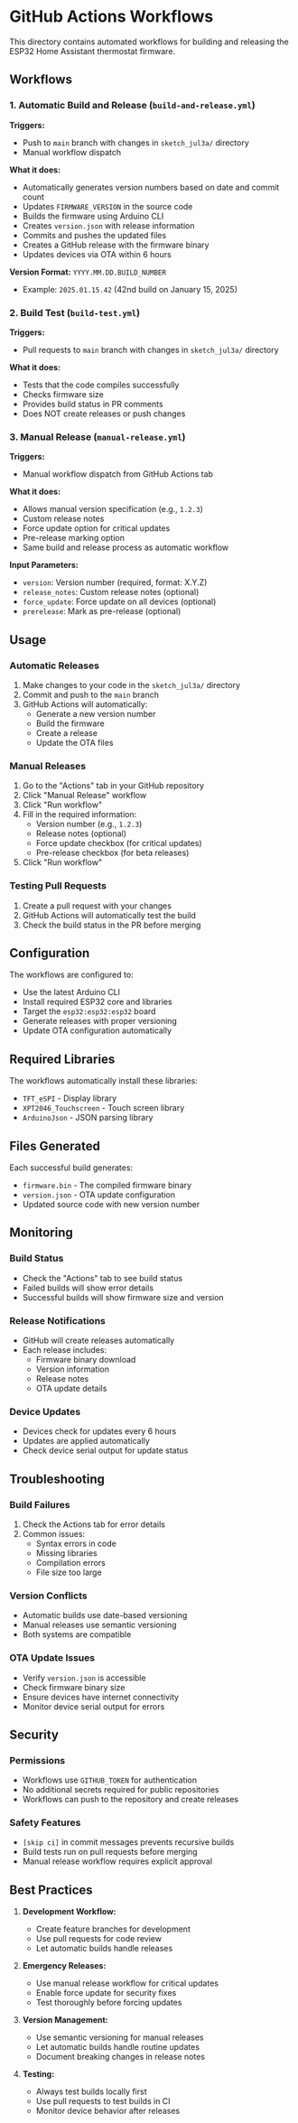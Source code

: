 # GitHub Actions Workflows

This directory contains automated workflows for building and releasing the ESP32 Home Assistant thermostat firmware.

## Workflows

### 1. Automatic Build and Release (`build-and-release.yml`)

**Triggers:**
- Push to `main` branch with changes in `sketch_jul3a/` directory
- Manual workflow dispatch

**What it does:**
- Automatically generates version numbers based on date and commit count
- Updates `FIRMWARE_VERSION` in the source code
- Builds the firmware using Arduino CLI
- Creates `version.json` with release information
- Commits and pushes the updated files
- Creates a GitHub release with the firmware binary
- Updates devices via OTA within 6 hours

**Version Format:** `YYYY.MM.DD.BUILD_NUMBER`
- Example: `2025.01.15.42` (42nd build on January 15, 2025)

### 2. Build Test (`build-test.yml`)

**Triggers:**
- Pull requests to `main` branch with changes in `sketch_jul3a/` directory

**What it does:**
- Tests that the code compiles successfully
- Checks firmware size
- Provides build status in PR comments
- Does NOT create releases or push changes

### 3. Manual Release (`manual-release.yml`)

**Triggers:**
- Manual workflow dispatch from GitHub Actions tab

**What it does:**
- Allows manual version specification (e.g., `1.2.3`)
- Custom release notes
- Force update option for critical updates
- Pre-release marking option
- Same build and release process as automatic workflow

**Input Parameters:**
- `version`: Version number (required, format: X.Y.Z)
- `release_notes`: Custom release notes (optional)
- `force_update`: Force update on all devices (optional)
- `prerelease`: Mark as pre-release (optional)

## Usage

### Automatic Releases
1. Make changes to your code in the `sketch_jul3a/` directory
2. Commit and push to the `main` branch
3. GitHub Actions will automatically:
   - Generate a new version number
   - Build the firmware
   - Create a release
   - Update the OTA files

### Manual Releases
1. Go to the "Actions" tab in your GitHub repository
2. Click "Manual Release" workflow
3. Click "Run workflow"
4. Fill in the required information:
   - Version number (e.g., `1.2.3`)
   - Release notes (optional)
   - Force update checkbox (for critical updates)
   - Pre-release checkbox (for beta releases)
5. Click "Run workflow"

### Testing Pull Requests
1. Create a pull request with your changes
2. GitHub Actions will automatically test the build
3. Check the build status in the PR before merging

## Configuration

The workflows are configured to:
- Use the latest Arduino CLI
- Install required ESP32 core and libraries
- Target the `esp32:esp32:esp32` board
- Generate releases with proper versioning
- Update OTA configuration automatically

## Required Libraries

The workflows automatically install these libraries:
- `TFT_eSPI` - Display library
- `XPT2046_Touchscreen` - Touch screen library
- `ArduinoJson` - JSON parsing library

## Files Generated

Each successful build generates:
- `firmware.bin` - The compiled firmware binary
- `version.json` - OTA update configuration
- Updated source code with new version number

## Monitoring

### Build Status
- Check the "Actions" tab to see build status
- Failed builds will show error details
- Successful builds will show firmware size and version

### Release Notifications
- GitHub will create releases automatically
- Each release includes:
  - Firmware binary download
  - Version information
  - Release notes
  - OTA update details

### Device Updates
- Devices check for updates every 6 hours
- Updates are applied automatically
- Check device serial output for update status

## Troubleshooting

### Build Failures
1. Check the Actions tab for error details
2. Common issues:
   - Syntax errors in code
   - Missing libraries
   - Compilation errors
   - File size too large

### Version Conflicts
- Automatic builds use date-based versioning
- Manual releases use semantic versioning
- Both systems are compatible

### OTA Update Issues
- Verify `version.json` is accessible
- Check firmware binary size
- Ensure devices have internet connectivity
- Monitor device serial output for errors

## Security

### Permissions
- Workflows use `GITHUB_TOKEN` for authentication
- No additional secrets required for public repositories
- Workflows can push to the repository and create releases

### Safety Features
- `[skip ci]` in commit messages prevents recursive builds
- Build tests run on pull requests before merging
- Manual release workflow requires explicit approval

## Best Practices

1. **Development Workflow:**
   - Create feature branches for development
   - Use pull requests for code review
   - Let automatic builds handle releases

2. **Emergency Releases:**
   - Use manual release workflow for critical updates
   - Enable force update for security fixes
   - Test thoroughly before forcing updates

3. **Version Management:**
   - Use semantic versioning for manual releases
   - Let automatic builds handle routine updates
   - Document breaking changes in release notes

4. **Testing:**
   - Always test builds locally first
   - Use pull requests to test builds in CI
   - Monitor device behavior after releases
